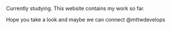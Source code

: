 Currently studying. This website contains my work so far. 

Hope you take a look and maybe we can connect @mttwdevelops
